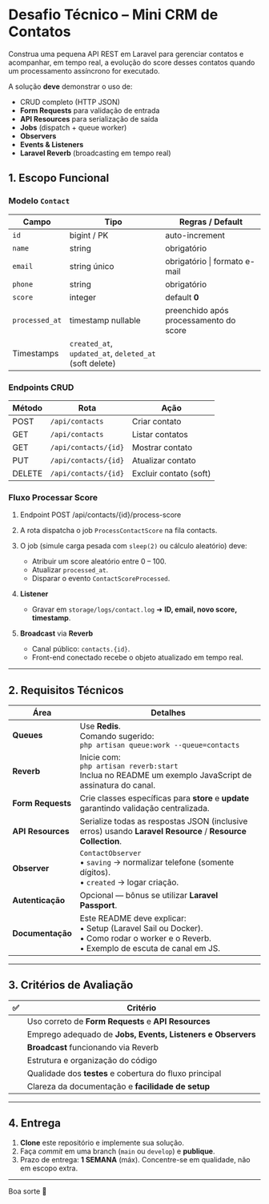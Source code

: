 # Desafio Técnico – Mini CRM de Contatos

Construa uma pequena API REST em Laravel para gerenciar contatos e acompanhar, em tempo real, a evolução do score desses contatos quando um processamento assíncrono for executado.

A solução **deve** demonstrar o uso de:

- CRUD completo (HTTP JSON)  
- **Form Requests** para validação de entrada  
- **API Resources** para serialização de saída  
- **Jobs** (dispatch + queue worker)  
- **Observers**  
- **Events & Listeners**  
- **Laravel Reverb** (broadcasting em tempo real)  


## 1. Escopo Funcional

### Modelo `Contact`

| Campo        | Tipo                 | Regras / Default                           |
|--------------|----------------------|--------------------------------------------|
| `id`         | bigint / PK          | auto-increment                             |
| `name`       | string               | obrigatório                                |
| `email`      | string único         | obrigatório \| formato e-mail              |
| `phone`      | string               | obrigatório                                |
| `score`      | integer              | default **0**                              |
| `processed_at` | timestamp nullable | preenchido após processamento do score     |
| Timestamps   | `created_at`, `updated_at`, `deleted_at` (soft delete)            |

### Endpoints CRUD

| Método | Rota                      | Ação                     |
|--------|---------------------------|--------------------------|
| POST   | `/api/contacts`           | Criar contato            |
| GET    | `/api/contacts`           | Listar contatos          |
| GET    | `/api/contacts/{id}`      | Mostrar contato          |
| PUT    | `/api/contacts/{id}`      | Atualizar contato        |
| DELETE | `/api/contacts/{id}`      | Excluir contato (soft)   |

### Fluxo Processar Score

1. Endpoint
   POST /api/contacts/{id}/process-score

2. A rota dispatcha o job `ProcessContactScore` na fila contacts.

3. O job (simule carga pesada com `sleep(2)` ou cálculo aleatório) deve:

   * Atribuir um score aleatório entre 0 – 100.
   * Atualizar `processed_at`.
   * Disparar o evento `ContactScoreProcessed`.

4. **Listener**

   * Gravar em `storage/logs/contact.log` ➜ **ID, email, novo score, timestamp**.

5. **Broadcast** via **Reverb**

   * Canal público: `contacts.{id}`.
   * Front-end conectado recebe o objeto atualizado em tempo real.

---

## 2. Requisitos Técnicos

| Área               | Detalhes                                                                                                                                                                   |
| ------------------ | -------------------------------------------------------------------------------------------------------------------------------------------------------------------------- |
| **Queues**         | Use **Redis**. <br/>Comando sugerido:<br/>`php artisan queue:work --queue=contacts`                                                  |
| **Reverb**         | Inicie com:<br/>`php artisan reverb:start`<br/>Inclua no README um exemplo JavaScript de assinatura do canal.                      |
| **Form Requests**  | Crie classes específicas para **store** e **update** garantindo validação centralizada.                                             |
| **API Resources**  | Serialize todas as respostas JSON (inclusive erros) usando **Laravel Resource** / **Resource Collection**.                          |
| **Observer**       | `ContactObserver`<br/>• `saving` → normalizar telefone (somente dígitos).<br/>• `created` → logar criação.                          |
| **Autenticação**   | Opcional — bônus se utilizar **Laravel Passport**.                                                                                   |
| **Documentação**   | Este README deve explicar:<br/>• Setup (Laravel Sail ou Docker).<br/>• Como rodar o worker e o Reverb.<br/>• Exemplo de escuta de canal em JS. |

---

## 3. Critérios de Avaliação

| ✅ | Critério                                                                                         |
|----|--------------------------------------------------------------------------------------------------|
|    | Uso correto de **Form Requests** e **API Resources**                                             |
|    | Emprego adequado de **Jobs, Events, Listeners e Observers**                                      |
|    | **Broadcast** funcionando via Reverb                                                             |
|    | Estrutura e organização do código                                                                |
|    | Qualidade dos **testes** e cobertura do fluxo principal                                          |
|    | Clareza da documentação e **facilidade de setup**      
     

---

## 4. Entrega

1. **Clone** este repositório e implemente sua solução.
2. Faça *commit* em uma branch (`main` ou `develop`) e **publique**.
3. Prazo de entrega: **1 SEMANA** (máx).
   Concentre-se em qualidade, não em escopo extra.

---

Boa sorte 🚀
